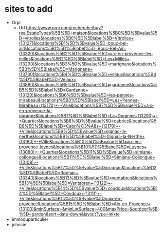 # sites to add

- Orpi
  - Url https://www.orpi.com/recherche/buy?realEstateTypes%5B%5D=maison&locations%5B0%5D%5Bvalue%5D=vitrolles&locations%5B0%5D%5Blabel%5D=Vitrolles+(13127)&locations%5B1%5D%5Bvalue%5D=bouc-bel-air&locations%5B1%5D%5Blabel%5D=Bouc-Bel-Air+(13320)&locations%5B2%5D%5Bvalue%5D=aix-en-provence-les-milles&locations%5B2%5D%5Blabel%5D=Les+Milles+(13290)&locations%5B3%5D%5Bvalue%5D=marignane&locations%5B3%5D%5Blabel%5D=Marignane+(13700)&locations%5B4%5D%5Bvalue%5D=velaux&locations%5B4%5D%5Blabel%5D=Velaux+(13880)&locations%5B5%5D%5Bvalue%5D=gardanne&locations%5B5%5D%5Blabel%5D=Gardanne+(13120)&locations%5B6%5D%5Bvalue%5D=les-pennes-mirabeau&locations%5B6%5D%5Blabel%5D=Les+Pennes-Mirabeau+(13170)+-+Ville&locations%5B7%5D%5Bvalue%5D=aix-en-provence-la-duranne&locations%5B7%5D%5Blabel%5D=La+Duranne+(13290)+-+Quartier&locations%5B8%5D%5Bvalue%5D=cabries&locations%5B8%5D%5Blabel%5D=Cabri%C3%A8s+(13170)+-+Ville&locations%5B9%5D%5Bvalue%5D=gignac-la-nerthe&locations%5B9%5D%5Blabel%5D=Gignac-la-Nerthe+(13180)+-+Ville&locations%5B10%5D%5Bvalue%5D=aix-en-provence-luynes&locations%5B10%5D%5Blabel%5D=Luynes+(13080)+-+Quartier&locations%5B11%5D%5Bvalue%5D=simiane-collongue&locations%5B11%5D%5Blabel%5D=Simiane-Collongue+(13109)+-+Ville&locations%5B12%5D%5Bvalue%5D=rognac&locations%5B12%5D%5Blabel%5D=Rognac+(13340)&locations%5B13%5D%5Bvalue%5D=ventabren&locations%5B13%5D%5Blabel%5D=Ventabren+(13122)+-+Ville&locations%5B14%5D%5Bvalue%5D=coudoux&locations%5B14%5D%5Blabel%5D=Coudoux+(13111)+-+Ville&locations%5B15%5D%5Bvalue%5D=aix-en-provence&locations%5B15%5D%5Blabel%5D=Aix-en-Provence+(13100)&minSurface=&minLotSurface=400&maxPrice=&outdoor%5B%5D=garden&sort=date-down&layoutType=mixte
- immoduparticulier
- johncie